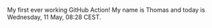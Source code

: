 My first ever working GitHub Action!
My name is Thomas and today is Wednesday, 11 May, 08:28 CEST. 
